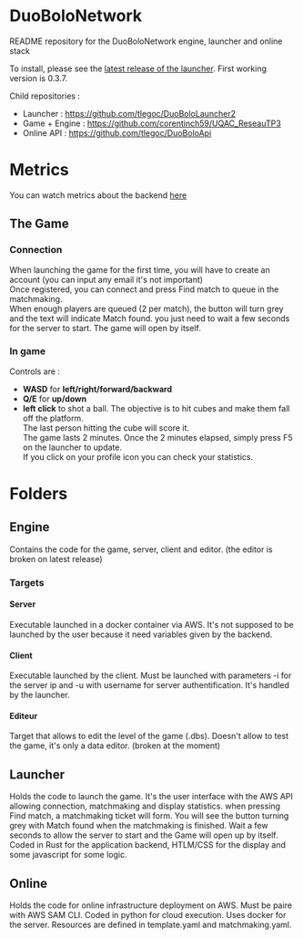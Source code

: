# DuoBoloNetwork
README repository for the DuoBoloNetwork engine, launcher and online stack

To install, please see the [latest release of the launcher](https://github.com/tlegoc/DuoBoloLauncher2/releases). First working version is 0.3.7.

Child repositories :

- Launcher : https://github.com/tlegoc/DuoBoloLauncher2
- Game + Engine : https://github.com/corentinch59/UQAC_ReseauTP3
- Online API : https://github.com/tlegoc/DuoBoloApi

# Metrics

You can watch metrics about the backend [here](https://cloudwatch.amazonaws.com/dashboard.html?dashboard=DuoBoloNetworkDashboard&context=eyJSIjoidXMtZWFzdC0xIiwiRCI6ImN3LWRiLTc2MTI3MjcwMjcwNiIsIlUiOiJ1cy1lYXN0LTFfMU12UTZZT1pkIiwiQyI6IjZqZTc3MGk0b3F1MzFrbGg4OGI2bnZvbm42IiwiSSI6InVzLWVhc3QtMTo3ZTVhMDIwOS03ZDI2LTRkOWItYjI1OS0zNjFhMjRiYWNhNjUiLCJNIjoiUHVibGljIn0=)

## The Game

### Connection
When launching the game for the first time, you will have to create an account (you can input any email it's not important)  
Once registered, you can connect and press Find match to queue in the matchmaking.  
When enough players are queued (2 per match), the button will turn grey and the text will indicate Match found. you just need to wait a few seconds for the server to start. The game will open by itself.  
### In game
Controls are :
- **WASD** for **left/right/forward/backward**  
- **Q/E** for **up/down**
- **left click** to shot a ball.
The objective is to hit cubes and make them fall off the platform.  
The last person hitting the cube will score it.  
The game lasts 2 minutes.
Once the 2 minutes elapsed, simply press F5 on the launcher to update.  
If you click on your profile icon you can check your statistics.

# Folders

## Engine

Contains the code for the game, server, client and editor. (the editor is broken on latest release)

### Targets
#### Server

Executable launched in a docker container via AWS. It's not supposed to be launched by the user because it need variables given by the backend.

#### Client

Executable launched by the client. Must be launched with parameters -i for the server ip and -u with username for server authentification. It's handled by the launcher.

#### Editeur

Target that allows to edit the level of the game (.dbs). Doesn't allow to test the game, it's only a data editor. (broken at the moment)

## Launcher

Holds the code to launch the game. It's the user interface with the AWS API allowing connection, matchmaking and display statistics. when pressing Find match, a matchmaking ticket will form. You will see the button turning grey with Match found when the matchmaking is finished. Wait a few seconds to allow the server to start and the Game will open up by itself. Coded in Rust for the application backend, HTLM/CSS for the display and some javascript for some logic.

## Online

Holds the code for online infrastructure deployment on AWS. Must be paire with AWS SAM CLI.
Coded in python for cloud execution. Uses docker for the server. Resources are defined in template.yaml and matchmaking.yaml.
